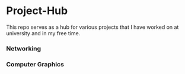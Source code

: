# Project-Hub
This repo serves as a hub for various projects that I have worked on at university and in my free time.

### Networking


### Computer Graphics

